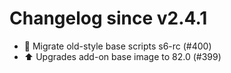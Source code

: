 # Changelog since v2.4.1
- 🔨 Migrate old-style base scripts s6-rc (#400) 
- ⬆️ Upgrades add-on base image to 82.0 (#399) 
